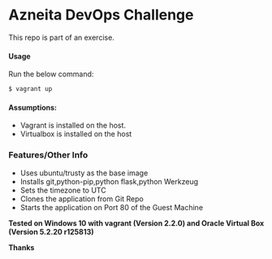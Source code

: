 # Azneita DevOps Challenge

This repo is part of an exercise.

#### Usage
Run the below command:
```sh
$ vagrant up
```
#### Assumptions:
- Vagrant is installed on the host.
- Virtualbox is installed on the host

### Features/Other Info
- Uses ubuntu/trusty as the base image
- Installs git,python-pip,python flask,python Werkzeug
- Sets the timezone to UTC
- Clones the application from Git Repo
- Starts the application on Port 80 of the Guest Machine

**Tested on Windows 10 with vagrant (Version 2.2.0) and Oracle Virtual Box (Version 5.2.20 r125813)**

**Thanks**